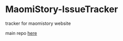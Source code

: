 # MaomiStory-IssueTracker
tracker for maomistory website

main repo [here](https://github.com/Zolice/MaomiStory)
